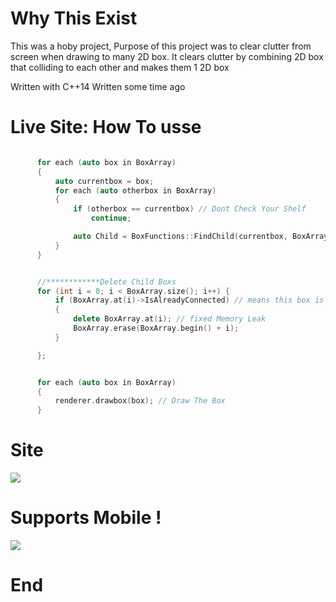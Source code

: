 # Why This Exist
This was a hoby project, Purpose of this project was to clear clutter from screen when drawing to many 2D box.
It clears clutter by combining 2D box that colliding to each other and makes them 1 2D box

Written with C++14
Written some time ago

# Live Site: How To usse

  ```cpp
  
		for each (auto box in BoxArray)
		{
			auto currentbox = box;
			for each (auto otherbox in BoxArray)
			{
				if (otherbox == currentbox) // Dont Check Your Shelf
					continue;

				auto Child = BoxFunctions::FindChild(currentbox, BoxArray); // Finds All The Child Box's & add them to father box	
			}
		}


		//************Delete Child Boxs
		for (int i = 0; i < BoxArray.size(); i++) {
			if (BoxArray.at(i)->IsAlreadyConnected) // means this box is detected to be a child box
			{
				delete BoxArray.at(i); // fixed Memory Leak
				BoxArray.erase(BoxArray.begin() + i);
			}

		};


		for each (auto box in BoxArray)
		{
			renderer.drawbox(box); // Draw The Box
		}

   ```

		


# Site 
![](https://i.gyazo.com/c6bcbe35dbc0f78f2faf4b8778e37721.png)

# Supports Mobile !
![](https://i.gyazo.com/3ff28708a19f6c33b609a2e6ab593d93.png)

# End
